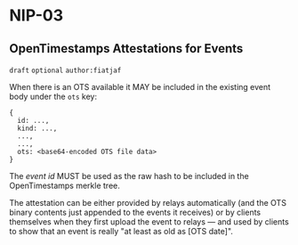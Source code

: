 NIP-03
======

OpenTimestamps Attestations for Events
--------------------------------------

`draft` `optional` `author:fiatjaf`

When there is an OTS available it MAY be included in the existing event body under the `ots` key:

```
{
  id: ...,
  kind: ...,
  ...,
  ...,
  ots: <base64-encoded OTS file data>
}
```

The _event id_ MUST be used as the raw hash to be included in the OpenTimestamps merkle tree.

The attestation can be either provided by relays automatically (and the OTS binary contents just appended to the events it receives) or by clients themselves when they first upload the event to relays — and used by clients to show that an event is really "at least as old as [OTS date]".
